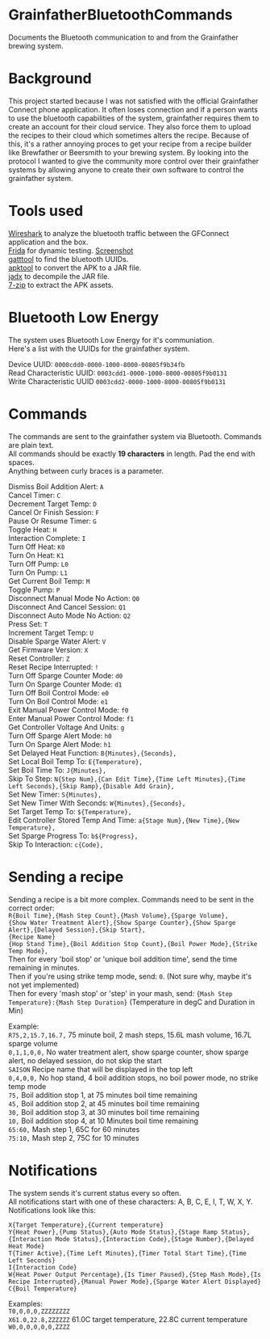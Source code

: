 # GrainfatherBluetoothCommands
Documents the Bluetooth communication to and from the Grainfather brewing system.

# Background
This project started because I was not satisfied with the official Grainfather Connect phone application. It often loses connection and if a person wants to use the bluetooth capabilities of the system, grainfather requires them to create an account for their cloud service. They also force them to upload the recipes to their cloud which sometimes alters the recipe. Because of this, it's a rather annoying proces to get your recipe from a recipe builder like Brewfather or Beersmith to your brewing system. By looking into the protocol I wanted to give the community more control over their grainfather systems by allowing anyone to create their own software to control the grainfather system.

# Tools used
[Wireshark](https://www.wireshark.org/) to analyze the bluetooth traffic between the GFConnect application and the box.  
[Frida](https://frida.re/) for dynamic testing. [Screenshot](https://imgur.com/lsc9tJV)   
[gatttool](http://manpages.ubuntu.com/manpages/cosmic/man1/gatttool.1.html) to find the bluetooth UUIDs.  
[apktool](https://ibotpeaches.github.io/Apktool/) to convert the APK to a JAR file.  
[jadx](https://github.com/skylot/jadx) to decompile the JAR file.  
[7-zip](https://www.7-zip.org/) to extract the APK assets.  

# Bluetooth Low Energy
The system uses Bluetooth Low Energy for it's communiation.  
Here's a list with the UUIDs for the grainfather system.  

Device UUID: `0000cdd0-0000-1000-8000-00805f9b34fb`  
Read Characteristic UUID: `0003cdd1-0000-1000-8000-00805f9b0131`  
Write Characteristic UUID `0003cdd2-0000-1000-8000-00805f9b0131`  

# Commands
The commands are sent to the grainfather system via Bluetooth. Commands are plain text.  
All commands should be exactly **19 characters** in length. Pad the end with spaces.  
Anything between curly braces is a parameter.  

Dismiss Boil Addition Alert: `A`  
Cancel Timer: `C`  
Decrement Target Temp: `D`  
Cancel Or Finish Session: `F`  
Pause Or Resume Timer: `G`  
Toggle Heat: `H`  
Interaction Complete: `I`  
Turn Off Heat: `K0`  
Turn On Heat: `K1`  
Turn Off Pump: `L0`  
Turn On Pump: `L1`  
Get Current Boil Temp: `M`  
Toggle Pump: `P`  
Disconnect Manual Mode No Action: `Q0`  
Disconnect And Cancel Session: `Q1`  
Disconnect Auto Mode No Action: `Q2`  
Press Set: `T`  
Increment Target Temp: `U`  
Disable Sparge Water Alert: `V`  
Get Firmware Version: `X`  
Reset Controller: `Z`  
Reset Recipe Interrupted: `!`  
Turn Off Sparge Counter Mode: `d0`  
Turn On Sparge Counter Mode: `d1`  
Turn Off Boil Control Mode: `e0`  
Turn On Boil Control Mode: `e1`  
Exit Manual Power Control Mode: `f0`  
Enter Manual Power Control Mode: `f1`  
Get Controller Voltage And Units: `g`  
Turn Off Sparge Alert Mode: `h0`  
Turn On Sparge Alert Mode: `h1`  
Set Delayed Heat Function: `B{Minutes},{Seconds},`  
Set Local Boil Temp To: `E{Temperature},`  
Set Boil Time To: `J{Minutes},`  
Skip To Step: `N{Step Num},{Can Edit Time},{Time Left Minutes},{Time Left Seconds},{Skip Ramp},{Disable Add Grain},`  
Set New Timer: `S{Minutes},`  
Set New Timer With Seconds: `W{Minutes},{Seconds},`  
Set Target Temp To: `${Temperature},`  
Edit Controller Stored Temp And Time: `a{Stage Num},{New Time},{New Temperature},`  
Set Sparge Progress To: `b${Progress},`  
Skip To Interaction: `c{Code},`  

# Sending a recipe
Sending a recipe is a bit more complex. Commands need to be sent in the correct order:  
`R{Boil Time},{Mash Step Count},{Mash Volume},{Sparge Volume},`  
`{Show Water Treatment Alert},{Show Sparge Counter},{Show Sparge Alert},{Delayed Session},{Skip Start},`  
`{Recipe Name}`  
`{Hop Stand Time},{Boil Addition Stop Count},{Boil Power Mode},{Strike Temp Mode},`  
Then for every 'boil stop' or 'unique boil addition time', send the time remaining in minutes.  
Then if you're using strike temp mode, send: `0`. (Not sure why, maybe it's not yet implemented)  
Then for every 'mash stop' or 'step' in your mash, send: `{Mash Step Temperature}:{Mash Step Duration}` (Temperature in degC and Duration in Min)  

Example:  
`R75,2,15.7,16.7,` 75 minute boil, 2 mash steps, 15.6L mash volume, 16.7L sparge volume  
`0,1,1,0,0,` No water treatment alert, show sparge counter, show sparge alert, no delayed session, do not skip the start  
`SAISON` Recipe name that will be displayed in the top left  
`0,4,0,0,` No hop stand, 4 boil addition stops, no boil power mode, no strike temp mode  
`75,` Boil addition stop 1, at 75 minutes boil time remaining  
`45,` Boil addition stop 2, at 45 minutes boil time remaining  
`30,` Boil addition stop 3, at 30 minutes boil time remaining  
`10,` Boil addition stop 4, at 10 Minutes boil time remaining  
`65:60,` Mash step 1, 65C for 60 minutes  
`75:10,` Mash step 2, 75C for 10 minutes  

# Notifications
The system sends it's current status every so often.  
All notifications start with one of these characters: A, B, C, E, I, T, W, X, Y.  
Notifications look like this:  

`X{Target Temperature},{Current temperature}`  
`Y{Heat Power},{Pump Status},{Auto Mode Status},{Stage Ramp Status},{Interaction Mode Status},{Interaction Code},{Stage Number},{Delayed Heat Mode}`  
`T{Timer Active},{Time Left Minutes},{Timer Total Start Time},{Time Left Seconds}`  
`I{Interaction Code}`  
`W{Heat Power Output Percentage},{Is Timer Paused},{Step Mash Mode},{Is Recipe Interrupted},{Manual Power Mode},{Sparge Water Alert Displayed}`  
`C{Boil Temperature}`  

Examples:  
`T0,0,0,0,ZZZZZZZZ`  
`X61.0,22.8,ZZZZZZ` 61.0C target temperature, 22.8C current temperature  
`W0,0,0,0,0,0,ZZZZ`  
